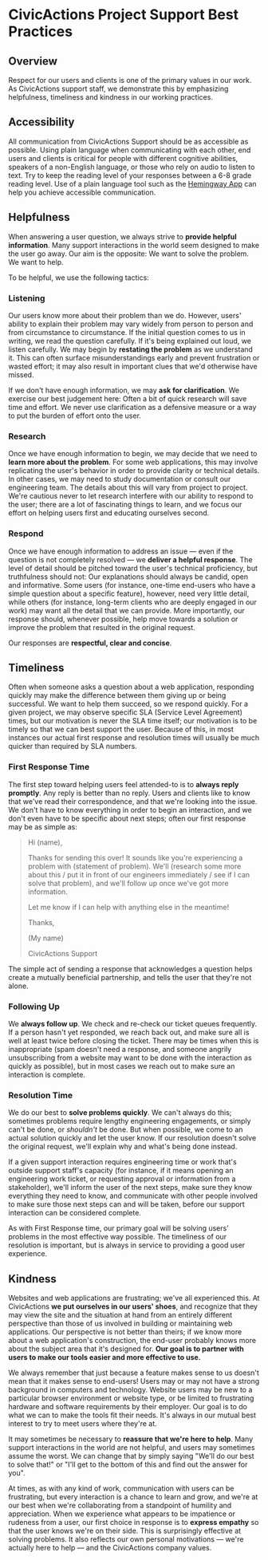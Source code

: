 # CivicActions Project Support Best Practices

## Overview

Respect for our users and clients is one of the primary values in our work. As CivicActions support staff, we demonstrate this by emphasizing helpfulness, timeliness and kindness in our working practices.

## Accessibility

All communication from CivicActions Support should be as accessible as possible. Using plain language when communicating with each other, end users and clients is critical for people with different cognitive abilities, speakers of a non-English language, or those who rely on audio to listen to text. Try to keep the reading level of your responses between a 6-8 grade reading level. Use of a plain language tool such as the [Hemingway App](https://hemingwayapp.com/) can help you achieve accessible communication.

## Helpfulness

When answering a user question, we always strive to **provide helpful information**. Many support interactions in the world seem designed to make the user go away. Our aim is the opposite: We want to solve the problem. We want to help.

To be helpful, we use the following tactics:

### Listening

Our users know more about their problem than we do. However, users' ability to explain their problem may vary widely from person to person and from circumstance to circumstance. If the initial question comes to us in writing, we read the question carefully. If it's being explained out loud, we listen carefully. We may begin by **restating the problem** as we understand it. This can often surface misunderstandings early and prevent frustration or wasted effort; it may also result in important clues that we'd otherwise have missed.

If we don't have enough information, we may **ask for clarification**. We exercise our best judgement here: Often a bit of quick research will save time and effort. We never use clarification as a defensive measure or a way to put the burden of effort onto the user.

### Research

Once we have enough information to begin, we may decide that we need to **learn more about the problem**. For some web applications, this may involve replicating the user's behavior in order to provide clarity or technical details. In other cases, we may need to study documentation or consult our engineering team. The details about this will vary from project to project. We're cautious never to let research interfere with our ability to respond to the user; there are a lot of fascinating things to learn, and we focus our effort on helping users first and educating ourselves second.

### Respond

Once we have enough information to address an issue — even if the question is not completely resolved — we **deliver a helpful response**. The level of detail should be pitched toward the user's technical proficiency, but truthfulness should not: Our explanations should always be candid, open and informative. Some users (for instance, one-time end-users who have a simple question about a specific feature), however, need very little detail, while others (for instance, long-term clients who are deeply engaged in our work) may want all the detail that we can provide. More importantly, our response should, whenever possible, help move towards a solution or improve the problem that resulted in the original request.

Our responses are **respectful, clear and concise**.

## Timeliness

Often when someone asks a question about a web application, responding quickly may make the difference between them giving up or being successful. We want to help them succeed, so we respond quickly. For a given project, we may observe specific SLA (Service Level Agreement) times, but our motivation is never the SLA time itself; our motivation is to be timely so that we can best support the user. Because of this, in most instances our actual first response and resolution times will usually be much quicker than required by SLA numbers.

### First Response Time

The first step toward helping users feel attended-to is to **always reply promptly**. Any reply is better than no reply. Users and clients like to know that we've read their correspondence, and that we're looking into the issue. We don't have to know everything in order to begin an interaction, and we don't even have to be specific about next steps; often our first response may be as simple as:

> Hi (name),
>
> Thanks for sending this over! It sounds like you're experiencing a problem with (statement of problem). We'll (research some more about this / put it in front of our engineers immediately / see if I can solve that problem), and we'll follow up once we've got more information.
>
> Let me know if I can help with anything else in the meantime!
>
> Thanks,
>
> (My name)
>
> CivicActions Support

The simple act of sending a response that acknowledges a question helps create a mutually beneficial partnership, and tells the user that they're not alone.

### Following Up

We **always follow up**. We check and re-check our ticket queues frequently. If a person hasn't yet responded, we reach back out, and make sure all is well at least twice before closing the ticket. There may be times when this is inappropriate (spam doesn't need a response, and someone angrily unsubscribing from a website may want to be done with the interaction as quickly as possible), but in most cases we reach out to make sure an interaction is complete.

### Resolution Time

We do our best to **solve problems quickly**. We can't always do this; sometimes problems require lengthy engineering engagements, or simply can't be done, or _shouldn't_ be done. But when possible, we come to an actual solution quickly and let the user know. If our resolution doesn't solve the original request, we'll explain why and what's being done instead.

If a given support interaction requires engineering time or work that's outside support staff's capacity (for instance, if it means opening an engineering work ticket, or requesting approval or information from a stakeholder), we'll inform the user of the next steps, make sure they know everything they need to know, and communicate with other people involved to make sure those next steps can and will be taken, before our support interaction can be considered complete.

As with First Response time, our primary goal will be solving users' problems in the most effective way possible. The timeliness of our resolution is important, but is always in service to providing a good user experience.

## Kindness

Websites and web applications are frustrating; we've all experienced this. At CivicActions **we put ourselves in our users' shoes**, and recognize that they may view the site and the situation at hand from an entirely different perspective than those of us involved in building or maintaining web applications. Our perspective is not better than theirs; if we know more about a web application's construction, the end-user probably knows more about the subject area that it's designed for. **Our goal is to partner with users to make our tools easier and more effective to use.**

We always remember that just because a feature makes sense to us doesn't mean that it makes sense to end-users! Users may or may not have a strong background in computers and technology. Website users may be new to a particular browser environment or website type, or be limited to frustrating hardware and software requirements by their employer. Our goal is to do what we can to make the tools fit their needs. It's always in our mutual best interest to try to meet users where they're at.

It may sometimes be necessary to **reassure that we're here to help**. Many support interactions in the world are not helpful, and users may sometimes assume the worst. We can change that by simply saying "We'll do our best to solve that!" or "I'll get to the bottom of this and find out the answer for you".

At times, as with any kind of work, communication with users can be frustrating, but every interaction is a chance to learn and grow, and we're at our best when we're collaborating from a standpoint of humility and appreciation. When we experience what appears to be impatience or rudeness from a user, our first choice in response is to **express empathy** so that the user knows we're on their side. This is surprisingly effective at solving problems. It also reflects our own personal motivations — we're actually here to help — and the CivicActions company values.
